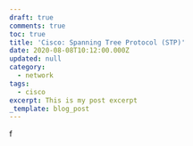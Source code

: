 ```yaml
---
draft: true
comments: true
toc: true
title: 'Cisco: Spanning Tree Protocol (STP)'
date: 2020-08-08T10:12:00.000Z
updated: null
category:
  - network
tags:
  - cisco
excerpt: This is my post excerpt
_template: blog_post
---
```


f
